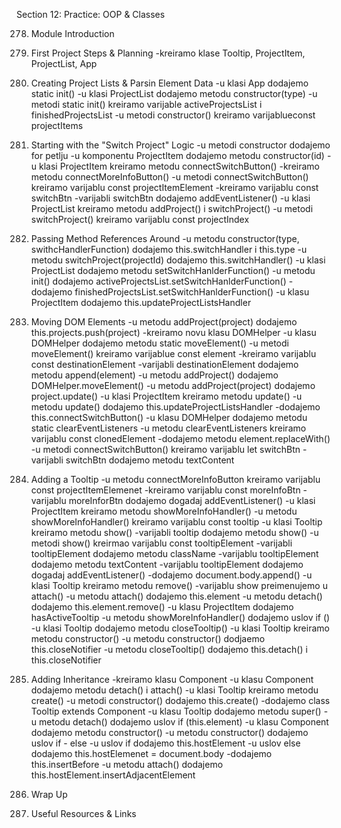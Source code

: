 Section 12: Practice: OOP & Classes

278. Module Introduction

279. First Project Steps & Planning
-kreiramo klase Tooltip, ProjectItem, ProjectList, App

280. Creating Project Lists & Parsin Element Data
-u klasi App dodajemo static init()
-u klasi ProjectList dodajemo metodu constructor(type)
-u metodi static init() kreiramo varijable activeProjectsList i finishedProjectsList
-u metodi constructor() kreiramo varijablueconst projectItems

281. Starting with the "Switch Project" Logic
-u metodi constructor dodajemo for petlju
-u komponentu ProjectItem dodajemo metodu constructor(id)
-u klasi ProjectItem kreiramo metodu connectSwitchButton()
-kreiramo metodu connectMoreInfoButton()
-u metodi connectSwitchButton() kreiramo varijablu const projectItemElement
-kreiramo varijablu const switchBtn
-varijabli switchBtn dodajemo addEventListener()
-u klasi ProjectList kreiramo metodu addProject() i switchProject()
-u metodi switchProject() kreiramo varijablu const projectIndex

282. Passing Method References Around
-u metodu constructor(type, swithcHandlerFunction) dodajemo this.switchHandler i this.type
-u metodu switchProject(projectId) dodajemo this.switchHandler()
-u klasi ProjectList dodajemo metodu setSwitchHanlderFunction()
-u metodu init() dodajemo activeProjectsList.setSwitchHanlderFunction()
-dodajemo finishedProjectsList.setSwitchHanlderFunction()
-u klasu ProjectItem dodajemo this.updateProjectListsHandler

283. Moving DOM Elements
-u metodu addProject(project) dodajemo this.projects.push(project)
-kreiramo novu klasu DOMHelper
-u klasu DOMHelper dodajemo metodu static moveElement()
-u metodi moveElement() kreiramo varijablue const element
-kreiramo varijablu const destinationElement
-varijabli destinationElement dodajemo metodu append(element)
-u metodu addProject() dodajemo DOMHelper.moveElement()
-u metodu addProject(project) dodajemo project.update()
-u klasi ProjectItem kreiramo metodu update()
-u metodu update() dodajemo this.updateProjectListsHandler 
-dodajemo this.connectSwitchButton()
-u klasu DOMHelper dodajemo metodu static clearEventListeners
-u metodu clearEventListeners kreiramo varijablu const clonedElement
-dodajemo metodu element.replaceWith()
-u metodi connectSwitchButton() kreiramo varijablu let switchBtn
-varijabli switchBtn dodajemo metodu textContent

284. Adding a Tooltip
-u metodu connectMoreInfoButton kreiramo varijablu const projectItemElemenet
-kreiramo varijablu const moreInfoBtn
-varijablu moreInforBtn dodajemo dogadaj addEventListener()
-u klasi ProjectItem kreiramo metodu showMoreInfoHandler()
-u metodu showMoreInfoHandler() kreiramo varijablu const tooltip
-u klasi Tooltip kreiramo metodu show()
-varijabli tooltip dodajemo metodu show()
-u metodi show() kreirmao varijablu const tooltipElement
-varijabli tooltipElement dodajemo metodu className
-varijablu tooltipElement dodajemo metodu textContent
-varijablu tooltipElement dodajemo dogadaj addEventListener()
-dodajemo document.body.append()
-u klasi Tooltip kreiramo metodu remove()
-varijablu show preimenujemo u attach()
-u metodu attach() dodajemo this.element
-u metodu detach() dodajemo this.element.remove()
-u klasu ProjectItem dodajemo hasActiveTooltip
-u metodu showMoreInfoHandler() dodajemo uslov if ()
-u klasi Tooltip dodajemo metodu closeTooltip()
-u klasi Tooltip kreiramo metodu constructor()
-u metodu constructor() dodjaemo this.closeNotifier
-u metodu closeTooltip() dodajemo this.detach() i this.closeNotifier

285. Adding Inheritance
-kreiramo klasu Component
-u klasu Component dodajemo metodu detach() i attach()
-u klasi Tooltip kreiramo metodu create()
-u metodi constructor() dodajemo this.create()
-dodajemo class Tooltip extends Component
-u klasu Tooltip dodajemo metodu super()
-u metodu detach() dodajemo uslov if (this.element)
-u klasu Component dodajemo metodu constructor()
-u metodu constructor() dodajemo uslov if - else
-u uslov if dodajemo this.hostElement
-u uslov else dodajemo this.hostElemenet = document.body
-dodajemo this.insertBefore
-u metodu attach() dodajemo this.hostElement.insertAdjacentElement

286. Wrap Up

287. Useful Resources & Links
